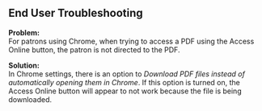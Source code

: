## End User Troubleshooting
**Problem:**  
For patrons using Chrome, when trying to access a PDF using the Access Online button, the patron is not directed to the PDF.  

**Solution:**  
In Chrome settings, there is an option to *Download PDF files instead of automatically opening them in Chrome*. If this option is turned on, the Access Online button will appear to not work because the file is being downloaded.   
